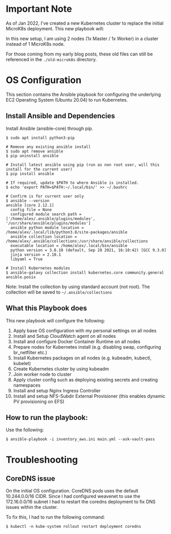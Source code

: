 # Important Note
As of Jan 2022, I've created a new Kubernetes cluster to replace the initial MicroK8s deployment. This new playbook will:

In this new setup, I am using 2 nodes (1x Master / 1x Worker) in a cluster instead of 1 MicroK8s node.

For those coming from my early blog posts, these old files can still be referenced in the `./old-microk8s` directory.

# OS Configuration
This section contains the Ansible playbook for configuring the underlying EC2 Operating System (Ubuntu 20.04) to run Kubernetes.

## Install Ansible and Dependencies
Install Ansible (ansible-core) through pip.
```
$ sudo apt install python3-pip

# Remove any existing ansible install
$ sudo apt remove ansible
$ pip uninstall ansible

# Install latest ansible using pip (run as non root user, will this install for the current user)
$ pip install ansible

# If required, update $PATH to where Ansible is installed.
$ echo 'export PATH=$PATH:~/.local/bin/' >> ~/.bashrc

# Confirm is for current user only
$ ansible --version
ansible [core 2.12.1]
  config file = None
  configured module search path = ['/home/alex/.ansible/plugins/modules', '/usr/share/ansible/plugins/modules']
  ansible python module location = /home/alex/.local/lib/python3.8/site-packages/ansible
  ansible collection location = /home/alex/.ansible/collections:/usr/share/ansible/collections
  executable location = /home/alex/.local/bin/ansible
  python version = 3.8.10 (default, Sep 28 2021, 16:10:42) [GCC 9.3.0]
  jinja version = 2.10.1
  libyaml = True

# Install Kubernetes modules
$ ansible-galaxy collection install kubernetes.core community.general ansible.posix
```
Note: Install the collection by using standard account (not root). The collection will be saved to `~/.ansible/collections`

## What this Playbook does
This new playbook will configure the following:

 1) Apply base OS configuration with my personal settings on all nodes
 2) Install and Setup CloudWatch agent on all nodes
 3) Install and configure Docker Container Runtime on all nodes
 4) Prepare nodes for Kubernetes install (e.g. disabling swap, configuring br_netfilter etc.)
 5) Install Kubernetes packages on all nodes (e.g. kubeadm, kubectl, kubelet)
 6) Create Kubernetes cluster by using kubeadm
 7) Join worker node to cluster
 8) Apply cluster config such as deploying existing secrets and creating namespaces
 9) Install and setup Nginx Ingress Controller
 10) Install and setup NFS-Subdir External Provisioner (this enables dynamic PV provisioning on EFS)

## How to run the playbook:
Use the following:
```
$ ansible-playbook -i inventory_aws.ini main.yml --ask-vault-pass
```

# Troubleshooting
## CoreDNS issue
On the initial OS configuration. CoreDNS pods uses the default 10.244.0.0/16 CIDR. Since I had configured weavenet to use the 172.16.0.0/16 subnet I had to restart the coredns deployment to fix DNS issues within the cluster.

To fix this, I had to run the following command:
```
$ kubectl -n kube-system rollout restart deployment coredns
```
